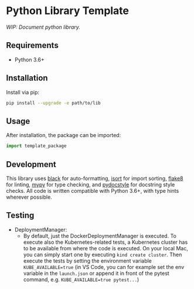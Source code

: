 # Python Library Template

_WIP: Document python library._

## Requirements

* Python 3.6+

## Installation

Install via pip:

```bash
pip install --upgrade -e path/to/lib
```

## Usage

After installation, the package can be imported:

```python
import template_package
```

## Development

This library uses [black](https://github.com/psf/black) for auto-formatting, [isort](https://github.com/PyCQA/isort) for import sorting, [flake8](https://github.com/PyCQA/flake8) for linting, [mypy](https://github.com/python/mypy) for type checking, and [pydocstyle](https://github.com/PyCQA/pydocstyle) for docstring style checks. All code is written compatible with Python 3.6+, with type hints wherever possible.

## Testing

* DeploymentManager:
  * By default, just the DockerDeploymentManager is executed. To execute also the Kubernetes-related tests, a Kubernetes cluster has to be available from where the code is executed. On your local Mac, you can simply start one by executing `kind create cluster`. Then execute the tests by setting the environment variable `KUBE_AVAILABLE=true` (in VS Code, you can for example set the env variable in the `launch.json` or append it in front of the pytest command, e.g. `KUBE_AVAILABLE=true pytest...`)

